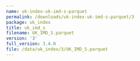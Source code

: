 ```yaml
---
name: uk-index-uk-imd-s-parquet
permalink: /downloads/uk-index-uk-imd-s-parquet/3
package: uk_index
title: uk_imd_s
filename: UK_IMD_S.parquet
version: '3'
full_version: 3.4.0
file: /data/uk_index/3/UK_IMD_S.parquet
---
```

